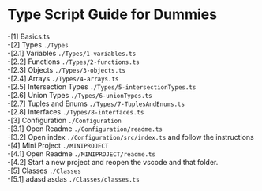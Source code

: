 # Type Script Guide for Dummies

-[1] Basics.ts  
-[2] Types `./Types`  
 -[2.1] Variables `./Types/1-variables.ts`  
 -[2.2] Functions `./Types/2-functions.ts`  
 -[2.3] Objects `./Types/3-objects.ts`  
 -[2.4] Arrays `./Types/4-arrays.ts`  
 -[2.5] Intersection Types `./Types/5-intersectionTypes.ts`  
 -[2.6] Union Types `./Types/6-unionTypes.ts`  
 -[2.7] Tuples and Enums `./Types/7-TuplesAndEnums.ts`  
 -[2.8] Interfaces `./Types/8-interfaces.ts`  
-[3] Configuration `./Configuration`  
 -[3.1] Open Readme `./Configuration/readme.ts`  
 -[3.2] Open index `./Configuration/src/index.ts` and follow the instructions  
-[4] Mini Project `./MINIPROJECT`  
 -[4.1] Open Readme `./MINIPROJECT/readme.ts`  
 -[4.2] Start a new project and reopen the vscode and that folder.  
-[5] Classes `./Classes`  
 -[5.1] adasd asdas `./Classes/classes.ts`

